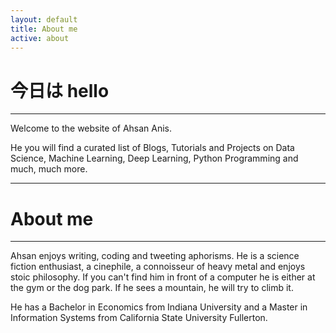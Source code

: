 ```yaml
---
layout: default
title: About me
active: about
---
```


<p><h1>今日は hello</h1></p>

___

Welcome to the website of Ahsan Anis.

He you will find a curated list of Blogs, Tutorials and Projects on Data Science, Machine Learning, Deep Learning, Python Programming and much, much more.

___

<p><h1>About me</h1></p>

___

Ahsan enjoys writing, coding and tweeting aphorisms. He is a science fiction enthusiast, a cinephile, a connoisseur of heavy metal and enjoys stoic philosophy. If you can't find him in front of a computer he is either at the gym or the dog park. If he sees a mountain, he will try to climb it.

He has a Bachelor in Economics from Indiana University and a Master in Information Systems from California State University Fullerton.
 





